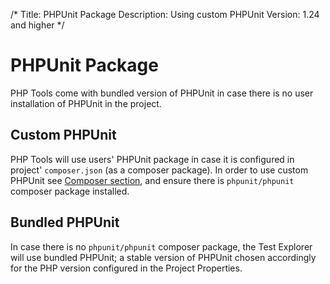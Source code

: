 /*
Title: PHPUnit Package
Description: Using custom PHPUnit
Version: 1.24 and higher
*/

# PHPUnit Package

PHP Tools come with bundled version of PHPUnit in case there is no user installation of PHPUnit in the project.

## Custom PHPUnit

PHP Tools will use users' PHPUnit package in case it is configured in project' `composer.json` (as a composer package). In order to use custom PHPUnit see [Composer section](../project/composer), and ensure there is `phpunit/phpunit` composer package installed.

## Bundled PHPUnit

In case there is no `phpunit/phpunit` composer package, the Test Explorer will use bundled PHPUnit; a stable version of PHPUnit chosen accordingly for the PHP version configured in the Project Properties.
